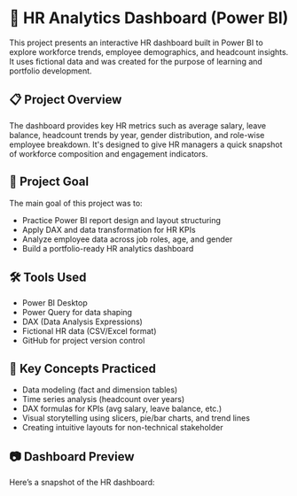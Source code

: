 
# 👥 HR Analytics Dashboard (Power BI)

This project presents an interactive HR dashboard built in Power BI to explore workforce trends, employee demographics, and headcount insights. It uses fictional data and was created for the purpose of learning and portfolio development.

## 📋 Project Overview

The dashboard provides key HR metrics such as average salary, leave balance, headcount trends by year, gender distribution, and role-wise employee breakdown. It's designed to give HR managers a quick snapshot of workforce composition and engagement indicators.

## 🎯 Project Goal

The main goal of this project was to:

- Practice Power BI report design and layout structuring
- Apply DAX and data transformation for HR KPIs
- Analyze employee data across job roles, age, and gender
- Build a portfolio-ready HR analytics dashboard

## 🛠️ Tools Used

- Power BI Desktop
- Power Query for data shaping
- DAX (Data Analysis Expressions)
- Fictional HR data (CSV/Excel format)
- GitHub for project version control

## 🧠 Key Concepts Practiced

- Data modeling (fact and dimension tables)
- Time series analysis (headcount over years)
- DAX formulas for KPIs (avg salary, leave balance, etc.)
- Visual storytelling using slicers, pie/bar charts, and trend lines
- Creating intuitive layouts for non-technical stakeholder

## 📷 Dashboard Preview

Here’s a snapshot of the HR dashboard:

